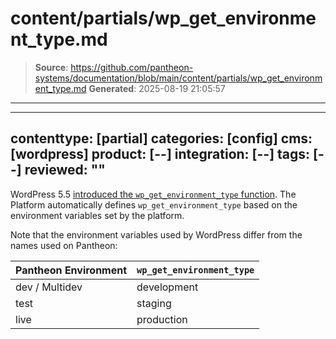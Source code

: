 # content/partials/wp_get_environment_type.md

> **Source**: https://github.com/pantheon-systems/documentation/blob/main/content/partials/wp_get_environment_type.md
> **Generated**: 2025-08-19 21:05:57

---

---
contenttype: [partial]
categories: [config]
cms: [wordpress]
product: [--]
integration: [--]
tags: [--]
reviewed: ""
---

WordPress 5.5 [introduced the `wp_get_environment_type` function](https://make.wordpress.org/core/2020/07/24/new-wp_get_environment_type-function-in-wordpress-5-5/). The Platform automatically defines `wp_get_environment_type` based on the environment variables set by the platform.

Note that the environment variables used by WordPress differ from the names used on Pantheon:

| Pantheon Environment | `wp_get_environment_type` |
|----------------------|---------------------------|
| dev / Multidev       | development               |
| test                 | staging                   |
| live                 | production                |
